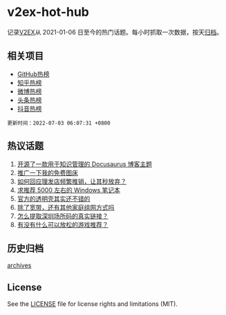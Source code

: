 # v2ex-hot-hub

 记录[V2EX](https://www.v2ex.com/)从 2021-01-06 日至今的热门话题。每小时抓取一次数据，按天[归档](archives)。
 
 ## 相关项目

- [GitHub热榜](https://github.com/snaildev/github-hot-hub)
- [知乎热榜](https://github.com/snaildev/zhihu-hot-hub)
- [微博热榜](https://github.com/snaildev/weibo-hot-hub)
- [头条热榜](https://github.com/snaildev/toutiao-hot-hub)
- [抖音热榜](https://github.com/snaildev/douyin-hot-hub)


 `更新时间：2022-07-03 06:07:31 +0800`

## 热议话题

1. [开源了一款用于知识管理的 Docusaurus 博客主题](https://www.v2ex.com/t/863618)
1. [推广一下我的免费图床](https://www.v2ex.com/t/863571)
1. [如何回应理发店频繁推销，让其秒放弃？](https://www.v2ex.com/t/863606)
1. [求推荐 5000 左右的 Windows 笔记本](https://www.v2ex.com/t/863572)
1. [官方的透明壳其实还不错的](https://www.v2ex.com/t/863609)
1. [除了宽带，还有其他家庭组网方式吗](https://www.v2ex.com/t/863596)
1. [怎么提取深圳场所码的真实链接？](https://www.v2ex.com/t/863661)
1. [有没有什么可以放松的游戏推荐？](https://www.v2ex.com/t/863658)

## 历史归档

[archives](archives)

## License

See the [LICENSE](LICENSE) file for license rights and limitations (MIT).
